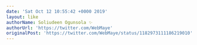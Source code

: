 ```yaml
---
date: 'Sat Oct 12 10:55:42 +0000 2019'
layout: like
authorName: Soliudeen Ogunsola ✨
authorUrl: 'https://twitter.com/WebMaye'
originalPost: 'https://twitter.com/WebMaye/status/1182973111186219010'
---
```

